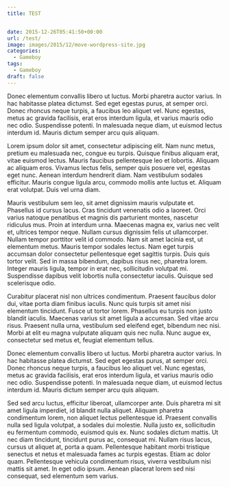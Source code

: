 ```yaml
---
title: TEST


date: 2015-12-26T05:41:50+00:00
url: /test/
image: images/2015/12/move-wordpress-site.jpg
categories:
  - Gameboy
tags:
  - Gameboy
draft: false
---
```

Donec elementum convallis libero ut luctus. Morbi pharetra auctor varius. In hac habitasse platea dictumst. Sed eget egestas purus, at semper orci. Donec rhoncus neque turpis, a faucibus leo aliquet vel. Nunc egestas, metus ac gravida facilisis, erat eros interdum ligula, et varius mauris odio nec odio. Suspendisse potenti. In malesuada neque diam, ut euismod lectus interdum id. Mauris dictum semper arcu quis aliquam.
<!--more-->

Lorem ipsum dolor sit amet, consectetur adipiscing elit. Nam nunc metus, pretium eu malesuada nec, congue eu turpis. Quisque finibus aliquam erat, vitae euismod lectus. Mauris faucibus pellentesque leo et lobortis. Aliquam ac aliquam eros. Vivamus lectus felis, semper quis posuere vel, egestas eget nunc. Aenean interdum hendrerit diam. Nam vestibulum sodales efficitur. Mauris congue ligula arcu, commodo mollis ante luctus et. Aliquam erat volutpat. Duis vel urna diam.

Mauris vestibulum sem leo, sit amet dignissim mauris vulputate et. Phasellus id cursus lacus. Cras tincidunt venenatis odio a laoreet. Orci varius natoque penatibus et magnis dis parturient montes, nascetur ridiculus mus. Proin at interdum urna. Maecenas magna ex, varius nec velit et, ultrices tempor neque. Nullam cursus dignissim felis ut ullamcorper. Nullam tempor porttitor velit id commodo. Nam sit amet lacinia est, ut elementum metus. Mauris tempor sodales lectus. Nam eget turpis accumsan dolor consectetur pellentesque eget sagittis turpis. Duis quis tortor velit. Sed in massa bibendum, dapibus risus nec, pharetra lorem. Integer mauris ligula, tempor in erat nec, sollicitudin volutpat mi. Suspendisse dapibus velit lobortis nulla consectetur iaculis. Quisque sed scelerisque odio.

Curabitur placerat nisl non ultrices condimentum. Praesent faucibus dolor dui, vitae porta diam finibus iaculis. Nunc quis turpis sit amet nisi elementum tincidunt. Fusce ut tortor lorem. Phasellus eu turpis non justo blandit iaculis. Maecenas varius sit amet ligula a accumsan. Sed vitae arcu risus. Praesent nulla urna, vestibulum sed eleifend eget, bibendum nec nisi. Morbi at elit eu magna vulputate aliquam quis nec nulla. Nunc augue ex, consectetur sed metus et, feugiat elementum tellus.

Donec elementum convallis libero ut luctus. Morbi pharetra auctor varius. In hac habitasse platea dictumst. Sed eget egestas purus, at semper orci. Donec rhoncus neque turpis, a faucibus leo aliquet vel. Nunc egestas, metus ac gravida facilisis, erat eros interdum ligula, et varius mauris odio nec odio. Suspendisse potenti. In malesuada neque diam, ut euismod lectus interdum id. Mauris dictum semper arcu quis aliquam.


Sed sed arcu luctus, efficitur liberoat, ullamcorper ante. Duis pharetra mi sit amet ligula imperdiet, id blandit nulla aliquet. Aliquam pharetra condimentum lorem, non aliquet lectus pellentesque id. Praesent convallis nulla sed ligula volutpat, a sodales dui molestie. Nulla justo ex, sollicitudin eu fermentum commodo, euismod quis ex. Nunc sodales dictum mattis. Ut nec diam tincidunt, tincidunt purus ac, consequat mi. Nullam risus lacus, cursus ut aliquet at, porta a quam. Pellentesque habitant morbi tristique senectus et netus et malesuada fames ac turpis egestas. Etiam ac dolor quam. Pellentesque vehicula condimentum risus, viverra vestibulum nisi mattis sit amet. In eget odio ipsum. Aenean placerat lorem sed nisi consequat, sed elementum sem varius.
